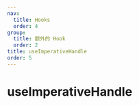 ```yaml
---
nav:
  title: Hooks
  order: 4
group:
  title: 额外的 Hook
  order: 2
title: useImperativeHandle
order: 5
---
```


# useImperativeHandle